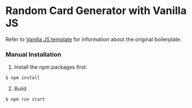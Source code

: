 # Random Card Generator with Vanilla JS

Refer to [Vanilla JS template](https://github.com/4GeeksAcademy/vanillajs-hello) for information about the original boilerplate.

### Manual Installation

1) Install the npm packages first:
```
$ npm install
```

2) Build
```
$ npm run start
```
